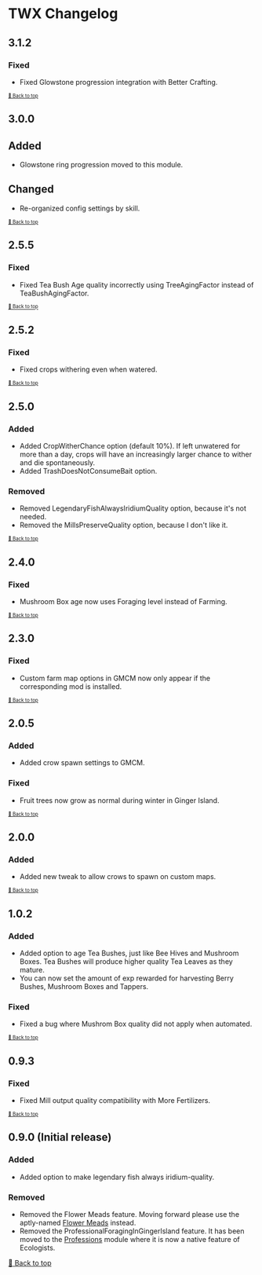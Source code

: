 ﻿# TWX Changelog

## 3.1.2

### Fixed

* Fixed Glowstone progression integration with Better Crafting.

<sup><sup>[🔼 Back to top](#twx-changelog)</sup></sup>

## 3.0.0

## Added

* Glowstone ring progression moved to this module.

## Changed

* Re-organized config settings by skill.

<sup><sup>[🔼 Back to top](#twx-changelog)</sup></sup>

## 2.5.5

### Fixed

* Fixed Tea Bush Age quality incorrectly using TreeAgingFactor instead of TeaBushAgingFactor. 

<sup><sup>[🔼 Back to top](#twx-changelog)</sup></sup>

## 2.5.2

### Fixed

* Fixed crops withering even when watered.

<sup><sup>[🔼 Back to top](#twx-changelog)</sup></sup>

## 2.5.0

### Added

* Added CropWitherChance option (default 10%). If left unwatered for more than a day, crops will have an increasingly larger chance to wither and die spontaneously.
* Added TrashDoesNotConsumeBait option.

### Removed

* Removed LegendaryFishAlwaysIridiumQuality option, because it's not needed.
* Removed the MillsPreserveQuality option, because I don't like it.

<sup><sup>[🔼 Back to top](#twx-changelog)</sup></sup>

## 2.4.0

### Fixed

* Mushroom Box age now uses Foraging level instead of Farming.

<sup><sup>[🔼 Back to top](#twx-changelog)</sup></sup>

## 2.3.0

### Fixed

* Custom farm map options in GMCM now only appear if the corresponding mod is installed.

<sup><sup>[🔼 Back to top](#twx-changelog)</sup></sup>

## 2.0.5

### Added

* Added crow spawn settings to GMCM.

### Fixed

* Fruit trees now grow as normal during winter in Ginger Island.

<sup><sup>[🔼 Back to top](#twx-changelog)</sup></sup>

## 2.0.0

### Added

* Added new tweak to allow crows to spawn on custom maps.

<sup><sup>[🔼 Back to top](#twx-changelog)</sup></sup>

## 1.0.2

### Added

* Added option to age Tea Bushes, just like Bee Hives and Mushroom Boxes. Tea Bushes will produce higher quality Tea Leaves as they mature.
* You can now set the amount of exp rewarded for harvesting Berry Bushes, Mushroom Boxes and Tappers.

### Fixed

* Fixed a bug where Mushrom Box quality did not apply when automated.

<sup><sup>[🔼 Back to top](#twx-changelog)</sup></sup>

## 0.9.3

### Fixed

* Fixed Mill output quality compatibility with More Fertilizers.

<sup><sup>[🔼 Back to top](#twx-changelog)</sup></sup>

## 0.9.0 (Initial release)

### Added

* Added option to make legendary fish always iridium-quality.

### Removed

* Removed the Flower Meads feature. Moving forward please use the aptly-named [Flower Meads](https://www.nexusmods.com/stardewvalley/mods/5767) instead.
* Removed the ProfessionalForagingInGingerIsland feature. It has been moved to the [Professions](../Professions) module where it is now a native feature of Ecologists.

[🔼 Back to top](#twx-changelog)